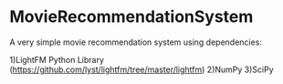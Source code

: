 # MovieRecommendationSystem

A very simple movie recommendation system using dependencies:

1)LightFM Python Library (https://github.com/lyst/lightfm/tree/master/lightfm) 
2)NumPy
3)SciPy

